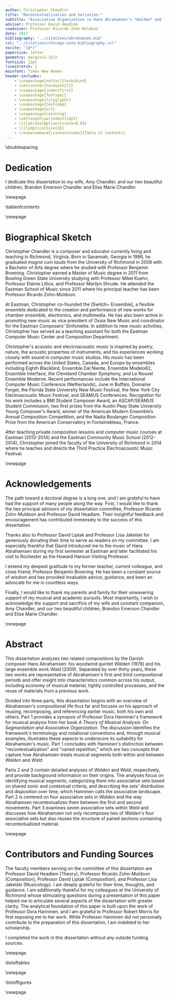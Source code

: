```yaml
---
author: Christopher Chandler
title: "Recontextualization and Variation:"
subtitle: "Associative Organization in Hans Abrahamsen's *Walden* and *Wald*"
adviser: Professor David Headlam
coadviser: Professor Ricardo Zohn-Muldoon
date: 2017
bibliography: "../citations/abrahamsen.bib"
csl: "../citations/chicago-note-bibliography.csl"
nocite: "[@*]"
papersize: letter
geometry: margin=1.25in
fontsize: 12pt
linestretch: 1
mainfont: Times New Roman
header-includes:
    - \usepackage[nottoc]{tocbibind}
    - \setcounter{tocdepth}{2}
    - \usepackage{indentfirst}
    - \usepackage{fontspec}
    - \usepackage{lilyglyphs}
    - \usepackage{textcomp}
    - \usepackage{url}
    - \usepackage{rotating}
    - \setlength\parindent{24pt}
    - \lilyGlobalOptions{scale=0.85}
    - \lilyOpticalSize{26}
    - \renewcommand{\contentsname}{Table of Contents}
---
```


<!--

WHEN CONVERTING TO LATEX:
- change Dedication section to \section*{} to remove from TOC
- change several figures to \begin{sidewaysfigure}

-->

\doublespacing

# Dedication

I dedicate this dissertation to my wife, Amy Chandler, and our two beautiful children, Brandon Emerson Chandler and Elise Marie Chandler.

\newpage

\tableofcontents

\newpage

# Biographical Sketch

Christopher Chandler is a composer and educator currently living and teaching in Richmond, Virginia. Born in Savannah, Georgia in 1986, he graduated *magna cum laude* from the University of Richmond in 2008 with a Bachelor of Arts degree where he studied with Professor Benjamin Broening. Christopher earned a Master of Music degree in 2011 from Bowling Green State University studying with Professor Mikel Kuehn, Professor Elainie Lillios, and Professor Marilyn Shrude. He attended the Eastman School of Music since 2011 where his principal teacher has been Professor Ricardo Zohn-Muldoon.

At Eastman, Christopher co-founded the [Switch~ Ensemble], a flexible ensemble dedicated to the creation and performance of new works for chamber ensemble, electronics, and multimedia. He has also been active in promoting new music as vice president of Ossia New Music and coordinator for the Eastman Composers' Sinfonietta. In addition to new music activities, Christopher has served as a teaching assistant for both the Eastman Computer Music Center and Composition Department.

Christopher's acoustic and electroacoustic music is inspired by poetry, nature, the acoustic properties of instruments, and his experiences working closely with sound in computer music studios. His music has been performed across the United States, Canada, and Europe by ensembles including Eighth Blackbird, Ensemble Dal Niente, Ensemble Modelo62, Ensemble Interface, the Cleveland Chamber Symphony, and Le Nouvel Ensemble Moderne. Recent performances include the International Computer Music Conference (Netherlands), June in Buffalo, Domaine Forget, the Florida State University New Music Festival, the New York City Electroacoustic Music Festival, and SEAMUS Conferences. Recognition for his work includes a BMI Student Composer Award, an ASCAP/SEAMUS Student Commission, two first prizes from the Austin Peay State University Young Composer's Award, winner of the American Modern Ensemble’s Annual Composition Competition, and the Nadia Boulanger Composition Prize from the American Conservatory in Fontainebleau, France.

After teaching private composition lessons and computer music courses at Eastman (2012-2014) and the Eastman Community Music School (2012-2014), Christopher joined the faculty of the University of Richmond in 2014 where he teaches and directs the Third Practice Electroacoustic Music Festival.

\newpage

# Acknowledgements

The path toward a doctoral degree is a long one, and I am grateful to have had the support of many people along the way. First, I would like to thank the two principal advisors of my dissertation committee, Professor Ricardo Zohn-Muldoon and Professor David Headlam. Their insightful feedback and encouragement has contributed immensely to the success of this dissertation.

Thanks also to Professor David Liptak and Professor Lisa Jakelski for generously donating their time to serve as readers on my committee. I am especially thankful that David introduced me to the music of Hans Abrahamsen during my first semester at Eastman and later facilitated his visit to Rochester as the Howard Hanson Visiting Professor.

I extend my deepest gratitude to my former teacher, current colleague, and close friend, Professor Benjamin Broening. He has been a constant source of wisdom and has provided invaluable advice, guidance, and been an advocate for me in countless ways.

Finally, I would like to thank my parents and family for their unwavering support of my musical and academic pursuits. Most importantly, I wish to acknowledge the support and sacrifice of my wife and constant companion, Amy Chandler, and our two beautiful children, Brandon Emerson Chandler and Elise Marie Chandler.

\newpage

# Abstract

This dissertation analyzes two related compositions by the Danish composer Hans Abrahamsen: his woodwind quintet *Walden* (1978) and his large ensemble work *Wald* (2009). Separated by over thirty years, these two works are representative of Abrahamsen's first and third compositional periods and offer insight into characteristics common across his output, including economy of musical material, tightly controlled processes, and the reuse of materials from a previous work.

Divided into three parts, this dissertation begins with an overview of Abrahamsen's compositional life thus far and focuses on his approach of reusing, recomposing, and referencing earlier music, both his own and others. Part 1 provides a synopsis of Professor Dora Hanninen's framework for musical analysis from her book *A Theory of Musical Analysis: On Segmentation and Associative Organization*. The discussion identifies the framework's terminology and notational conventions and, through musical examples, illustrates these aspects to underscore its suitability for Abrahamsen's music. Part 1 concludes with Hanninen's distinction between "recontextualization" and "varied repetition," which are two concepts that capture how Abrahamsen treats musical segments both within and between *Walden* and *Wald*.

Parts 2 and 3 contain detailed analyses of *Walden* and *Wald*, respectively, and provide background information on their origins. The analyses focus on identifying musical segments, categorizing them into associative sets based on shared sonic and contextual criteria, and describing the sets' distribution and disposition over time, which Hanninen calls the associative landscape. Part 2 is centered on four associative sets in *Walden* and the way Abrahamsen recontextualizes them between the first and second movements. Part 3 examines seven associative sets within *Wald* and discusses how Abrahamsen not only recomposes two of *Walden*'s four associative sets but also reuses the structure of paired sections containing recontextualized material.

\newpage

# Contributors and Funding Sources

The faculty members serving on the committee of this dissertation are Professor David Headlam (Theory), Professor Ricardo Zohn-Muldoon (Composition), Professor David Liptak (Composition), and Professor Lisa Jakelski (Musicology). I am deeply grateful for their time, thoughts, and guidance. I am additionally thankful for my colleagues at the University of Richmond whose stimulating questions during a presentation of this paper helped me to articulate several aspects of the dissertation with greater clarity. The analytical foundation of this paper is built upon the work of Professor Dora Hanninen, and I am grateful to Professor Robert Morris for first exposing me to her work. While Professor Hanninen did not personally contribute to the preparation of this dissertation, I am indebted to her scholarship.

I completed the work in this dissertation without any outside funding sources.

\newpage

\listoftables

\newpage

\listoffigures

\newpage
